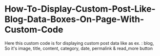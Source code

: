 # How-To-Display-Custom-Post-Like-Blog-Data-Boxes-On-Page-With-Custom-Code
Here this custom code is for displaying custom post data like as ex. : blog, So it's image, title, content, category, date, permalink &amp; read_more button 

